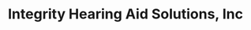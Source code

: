 ---
title: "Integrity Hearing Aid Solutions, Inc"
url: /carlisle/integrity-hearing-aid-solutions-inc/
shop: Hörgeräte
---